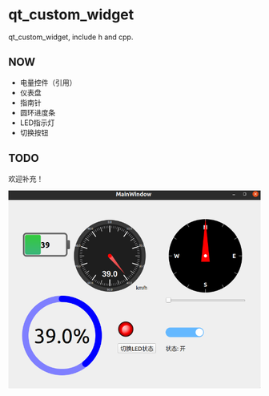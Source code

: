 # qt_custom_widget
qt_custom_widget, include h and cpp.

## NOW
- 电量控件（引用）
- 仪表盘
- 指南针
- 圆环进度条
- LED指示灯
- 切换按钮

## TODO
欢迎补充！

![](assets/demo.png)